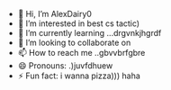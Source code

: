 - 👋 Hi, I’m AlexDairy0
- 👀 I’m interested in best cs tactic)
- 🌱 I’m currently learning ...drgvnkjhgrdf
- 💞️ I’m looking to collaborate on 
- 📫 How to reach me ..gbvvbrfgbre
- 😄 Pronouns: .)juvfdhuew
- ⚡ Fun fact: i wanna pizza))) haha
<!---
AlexDairy0/AlexDairy0 is a ✨ special ✨ repository because its `README.md` (this file) appears on your GitHub profile.
You can click the Preview link to take a look at your changes.
---
